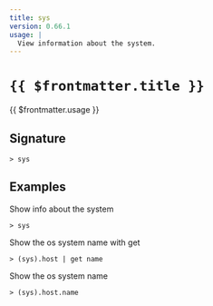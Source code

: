 ```yaml
---
title: sys
version: 0.66.1
usage: |
  View information about the system.
---
```


# <code>{{ $frontmatter.title }}</code>

<div style='white-space: pre-wrap;'>{{ $frontmatter.usage }}</div>

## Signature

```> sys ```

## Examples

Show info about the system
```shell
> sys
```

Show the os system name with get
```shell
> (sys).host | get name
```

Show the os system name
```shell
> (sys).host.name
```

